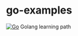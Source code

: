 # go-examples

[![Go](https://img.shields.io/badge/--00ADD8?logo=go&logoColor=ffffff)](https://golang.org/) Golang learning path
